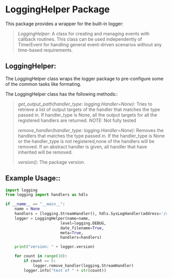 # LoggingHelper Package

This package provides a wrapper for the built-in logger:

> *LoggingHelper:* A class for creating and managing events with callback routines.
>     This class can be used independently of TimerEvent for handling general event-driven scenarios without any time-based requirements.

## **LoggingHelper:**

The LoggingHelper class wraps the logger package to pre-configure some of the common tasks like formating.

The LoggingHelper class has the following methods::

>  *get_output_path(handler_type: logging.Handler=None):* Tries to retrieve a list of output targets of the handler that matches the type passed in.  If handler_type is None, all the output targets for all the registered handlers are returned.
>       *NOTE:* Not fully tested
>
>  *remove_handler(handler_type: logging.Handler=None):* Removes the handlers that matches the type passed in. If the handler_type is None or the handler_type is not registered,none of the handlers will be removed.  If an abstract handler is given, all handler that have inherited will be removed.
>
>  *version():* The package version.

## Example Usage::

```python
import logging
from logging import handlers as hdls

if __name__ == "__main__":
    name = None
    handlers = [logging.StreamHandler(), hdls.SysLogHandler(address='/dev/log')]
    logger = LoggingHelper(name=name,
                        level=logging.DEBUG,
                        date_filename=True,
                        meta=True,
                        handlers=handlers)

    print("version: " + logger.version)

    for count in range(10):
        if count == 5:
            logger.remove_handler(logging.StreamHandler)
        logger.info("test of " + str(count))


```
